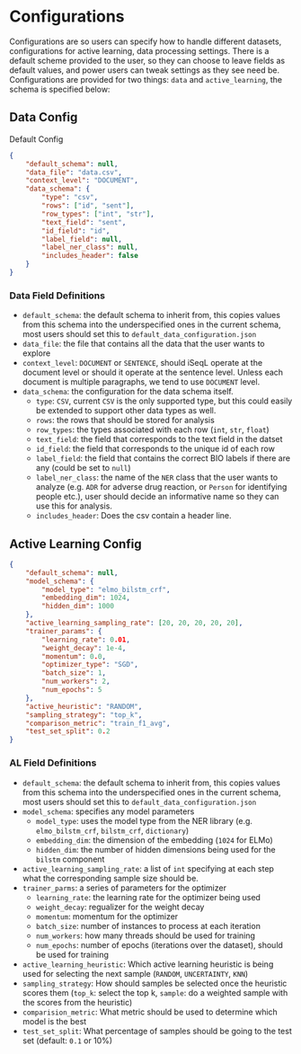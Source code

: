 # Configurations

Configurations are so users can specify how to handle different datasets, configurations for active learning, data processing settings. There is a default scheme provided to the user, so they can choose to leave fields as default values, and power users can tweak settings as they see need be. Configurations are provided for two things: `data` and `active_learning`, the schema is specified below:


## Data Config

Default Config

```json
{
    "default_schema": null,
    "data_file": "data.csv",
    "context_level": "DOCUMENT",
    "data_schema": {
        "type": "csv",
        "rows": ["id", "sent"],
        "row_types": ["int", "str"],
        "text_field": "sent",
        "id_field": "id",
        "label_field": null,
        "label_ner_class": null,
        "includes_header": false
    }
}
```

### Data Field Definitions

* `default_schema`: the default schema to inherit from, this copies values from this schema into the underspecified ones in the current schema, most users should set this to `default_data_configuration.json`
* `data_file`: the file that contains all the data that the user wants to explore
* `context_level`: `DOCUMENT` or `SENTENCE`, should iSeqL operate at the document level or should it operate at the sentence level. Unless each document is multiple paragraphs, we tend to use `DOCUMENT` level.
* `data_schema`: the configuration for the data schema itself.
    * `type`: `CSV`, current `CSV` is the only supported type, but this could easily be extended to support other data types as well.
    * `rows`: the rows that should be stored for analysis
    * `row_types`: the types associated with each row (`int`, `str`, `float`)
    * `text_field`: the field that corresponds to the text field in the datset
    * `id_field`: the field that corresponds to the unique id of each row
    * `label_field`: the field that contains the correct BIO labels if there are any (could be set to `null`)
    * `label_ner_class`: the name of the `NER` class that the user wants to analyze (e.g. `ADR` for adverse drug reaction, or `Person` for identifying people etc.), user should decide an informative name so they can use this for analysis.
    * `includes_header`: Does the csv contain a header line.


## Active Learning Config

```json
{
    "default_schema": null,
    "model_schema": {
        "model_type": "elmo_bilstm_crf",
        "embedding_dim": 1024,
        "hidden_dim": 1000
    },
    "active_learning_sampling_rate": [20, 20, 20, 20, 20],
    "trainer_params": {
        "learning_rate": 0.01,
        "weight_decay": 1e-4,
        "momentum": 0.0,
        "optimizer_type": "SGD",
        "batch_size": 1,
        "num_workers": 2,
        "num_epochs": 5
    },
    "active_heuristic": "RANDOM",
    "sampling_strategy": "top_k",
    "comparison_metric": "train_f1_avg",
    "test_set_split": 0.2
}
```

### AL Field Definitions

* `default_schema`: the default schema to inherit from, this copies values from this schema into the underspecified ones in the current schema, most users should set this to `default_data_configuration.json`
* `model_schema`: specifies any model parameters
    * `model_type`: uses the model type from the NER library (e.g. `elmo_bilstm_crf`, `bilstm_crf`, `dictionary`)
    * `embedding_dim`: the dimension of the embedding (`1024` for ELMo)
    * `hidden_dim`: the number of hidden dimensions being used for the `bilstm` component
* `active_learning_sampling_rate`: a list of `int` specifying at each step what the corresponding sample size should be.
* `trainer_parms`: a series of parameters for the optimizer
    * `learning_rate`: the learning rate for the optimizer being used
    * `weight_decay`: regualizer for the weight decay
    * `momentum`: momentum for the optimizer
    * `batch_size`: number of instances to process at each iteration
    * `num_workers`: how many threads should be used for training
    * `num_epochs`: number of epochs (iterations over the dataset), should be used for training
* `active_learning_heuristic`: Which active learning heuristic is being used for selecting the next sample (`RANDOM`, `UNCERTAINTY`, `KNN`)
* `sampling_strategy`: How should samples be selected once the heuristic scores them (`top_k`: select the top k, `sample`: do a weighted sample with the scores from the heuristic)
* `comparision_metric`: What metric should be used to determine which model is the best
* `test_set_split`: What percentage of samples should be going to the test set (default: `0.1` or 10%)